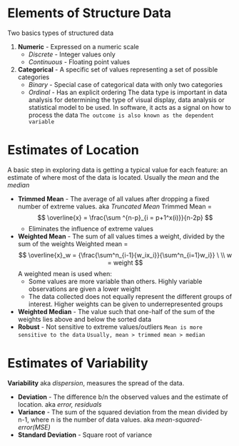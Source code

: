# Elements of Structure Data
Two basics types of structured data
1. **Numeric** - Expressed on a numeric scale
	- *Discrete* - Integer values only
	- *Continuous* - Floating point values
2. **Categorical** - A specific set of values representing a set of possible categories
	- *Binary* - Special case of categorical data with only two categories
	- *Ordinal* - Has an explicit ordering
The data type is important in data analysis for determining the type of visual display, data analysis or statistical model to be used. In software, it acts as a signal on how to process the data
`The outcome is also known as the dependent variable`

# Estimates of Location
A basic step in exploring data is getting a typical value for each feature: an estimate of where most of the data is located. Usually the *mean* and the *median*
- **Trimmed Mean** - The average of all values after dropping a fixed number of extreme values. aka *Truncated Mean*
	Trimmed Mean =     $$	 \overline{x} = \frac{\sum ^{n-p}_{i = p+1^x(i)}}{n-2p}  $$
	- Eliminates the influence of extreme values
- **Weighted Mean** - The sum of all values times a weight, divided by the sum of the weights
	Weighted mean = $$ \overline{x}_w = {\frac{\sum^n_{i-1}{w_ix_i}}{\sum^n_{i=1}w_i}} \ \\	 w = weight 
	$$
	A weighted mean is used when:
	- Some values are more variable than others. Highly variable observations are given a lower weight
	- The data collected does not equally represent the different groups of interest. Higher weights can be given to underrepresented groups
- **Weighted Median** - The value such that one-half of the sum of the weights lies above and below the sorted data
- **Robust** - Not sensitive to extreme values/outliers
`Mean is more sensitive to the data`
`Usually, mean > trimmed mean > median`

# Estimates of Variability
**Variability** aka *dispersion*, measures the spread of the data.
- **Deviation** - The difference b/n the observed values and the estimate of location. aka *error, residuals*
- **Variance** - The sum of the squared deviation from the mean divided by n-1, where n is the number of data values. aka *mean-squared-error(MSE)*
- **Standard Deviation** - Square root of variance
